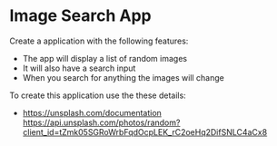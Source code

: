 # Image Search App

Create a application with the following features:

- The app will display a list of random images
- It will also have a search input
- When you search for anything the images will change

To create this application use the these details:

- https://unsplash.com/documentation
  https://api.unsplash.com/photos/random?client_id=tZmk05SGRoWrbFqdOcpLEK_rC2oeHq2DifSNLC4aCx8
